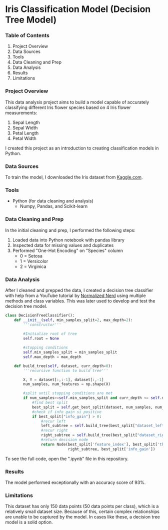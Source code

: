 # Iris Classification Model (Decision Tree Model)

### Table of Contents
1. Project Overview
2. Data Sources
3. Tools
4. Data Cleaning and Prep
5. Data Analysis
6. Results
7. Limitations

### Project Overview
This data analysis project aims to build a model capable of accurately classifying different Iris flower species based on 4 Iris flower measurements:
1. Sepal Length
2. Sepal Width
3. Petal Length
4. Petal Width

I created this project as an introduction to creating classification models in Python.
  
### Data Sources
To train the model, I downloaded the Iris dataset from [Kaggle.com](https://www.kaggle.com/datasets/uciml/iris/data).

### Tools
- Python (for data cleaning and analysis)
  - Numpy, Pandas, and Scikit-learn

### Data Cleaning and Prep
In the initial cleaning and prep, I performed the following steps:
1. Loaded data into Python notebook with pandas library
2. Inspected data for missing values and duplicates
3. Performed "One-Hot Encoding" on "Species" column
   - 0 = Setosa
   - 1 = Versicolor
   - 2 = Virginica
     
### Data Analysis
After I cleaned and prepped the data, I created a decision tree classifier with help from a YouTube tutorial by [Normalized Nerd](https://www.youtube.com/watch?v=sgQAhG5Q7iY&t=952s) using multiple methods and class variables. This was later used to develop and test the decision tree model.
```python
class DecisionTreeClassifier():
    def __init__(self, min_samples_split=2, max_depth=2):
        '''constructor'''
        
        #Initialize root of tree
        self.root = None

        #stopping conditions
        self.min_samples_split = min_samples_split
        self.max_depth = max_depth

    def build_tree(self, dataset, curr_depth=0):
        '''recursive function to build tree'''

        X, Y = dataset[:,:-1], dataset[:,-1]
        num_samples, num_features = np.shape(X)

        #split until stopping conditions are met
        if num_samples>=self.min_samples_split and curr_depth <= self.max_depth:
            #find best split
            best_split = self.get_best_split(dataset, num_samples, num_features)
            #check if info gain si positive
            if best_split["info_gain"] > 0:
                #recur left
                left_subtree = self.build_tree(best_split["dataset_left"], curr_depth+1)
                #recur right
                right_subtree = self.build_tree(best_split["dataset_right"], curr_depth+1)
                #return decision node
                return Node(best_split['feature_index'], best_split['threshold'], left_subtree,
                            right_subtree, best_split['info_gain'])
```
To see the full code, open the ".ipynb" file in this repository.

### Results
The model performed exceptionally with an accuracy score of 93%.

### Limitations
This dataset has only 150 data points (50 data points per class), which is a relatively small dataset size. Because of this, certain complex relationships are unable to be captured by the model. In cases like these, a decision tree model is a solid option.
